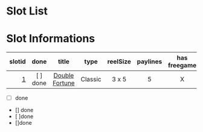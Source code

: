 # Slot List

# Slot Informations

|                               slotid |done|                       title                        |         type          | reelSize |     paylines     | has freegame | has bonusgame | has jackpot |
| -----------------------------------: |:---:| :------------------------------------------------: | :-------------------: | :------: | :--------------: | :----------: | :-----------: | :---------: |
|          [1](#slot-1-double-fortune) |[ ] done|         [Double Fortune](./slots/slot1.md)         |        Classic        |  3 x 5   |        5         |      X       |       O       |      X      |


- [ ] done
- [] done
- [ ]done
- []done
